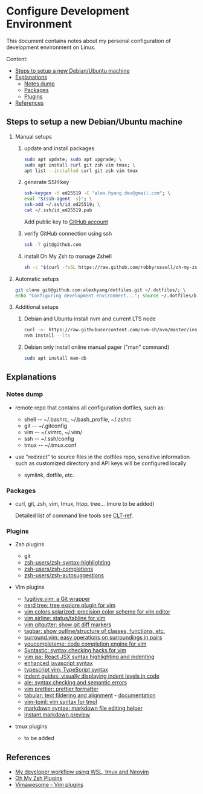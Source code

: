 # Configure Development Environment

This document contains notes about my personal configuration of development environment on Linux.

Content:

* [Steps to setup a new Debian/Ubuntu machine](#steps-to-setup-a-new-debian/ubuntu-machine)
* [Explanations](#explanations)
  * [Notes dump](#notes-dump)
  * [Packages](#packages)
  * [Plugins](#plugins)
* [References](#references)

## Steps to setup a new Debian/Ubuntu machine
1.  Manual setups
    1.  update and install packages
        ```sh
        sudo apt update; sudo apt upgrade; \
        sudo apt install curl git zsh vim tmux; \
        apt list --installed curl git zsh vim tmux
        ```

    1.  generate SSH key
        ```sh
        ssh-keygen -t ed25519 -C "alex.hyang.dev@gmail.com"; \
        eval "$(ssh-agent -s)"; \
        ssh-add ~/.ssh/id_ed25519; \
        cat ~/.ssh/id_ed25519.pub 
        ```
        Add public key to [GitHub account](https://github.com/settings/keys)

    1.  verify GitHub connection using ssh
        ```sh
        ssh -T git@github.com 
        ```

    1.  install Oh My Zsh to manage Zshell
        ```sh
        sh -c "$(curl -fsSL https://raw.github.com/robbyrussell/oh-my-zsh/master/tools/install.sh)" 
        ```

1.  Automatic setups
    ```sh
    git clone git@github.com:alexhyang/dotfiles.git ~/.dotfiles/; \
    echo "Configuring development environment..."; source ~/.dotfiles/bootstrap.sh
    ```

1.  Additional setups
    1.  Debian and Ubuntu
        install nvm and current LTS node
        ```sh
        curl -o- https://raw.githubusercontent.com/nvm-sh/nvm/master/install.sh | bash
        nvm install --lts
        ```

    1.  Debian only
        install online manual pager ("man" command)
        ```sh
        sudo apt install man-db
        ```

## Explanations
### Notes dump
*   remote repo that contains all configuration dotfiles, such as:
    *   shell -- ~/.bashrc, ~/.bash_profile, ~/.zshrc 
    *   git -- ~/.gitconfig
    *   vim -- ~/.vimrc, ~/.vim/
    *   ssh -- ~/.ssh/config
    *   tmux -- ~/.tmux.conf

*   use "redirect" to source files in the dotfiles repo, sensitive information such as customized directory and API keys will be configured locally
    *   symlink, dotfile, etc.

### Packages
*   curl, git, zsh, vim, tmux, htop, tree... (more to be added)

    Detailed list of command line tools see [CLT-ref](https://github.com/alexhyang/research-notes/blob/main/CLT-ref.md).

### Plugins
*   Zsh plugins
    *   git
    *   [zsh-users/zsh-syntax-highlighting](https://github.com/zsh-users/zsh-syntax-highlighting)
    *   [zsh-users/zsh-completions](https://github.com/zsh-users/zsh-completions)
    *   [zsh-users/zsh-autosuggestions](https://github.com/zsh-users/zsh-autosuggestions)

*   Vim plugins
    *   [fugitive.vim: a Git wrapper](https://vimawesome.com/plugin/fugitive-vim)
    *   [nerd tree: tree explore plugin for vim](https://vimawesome.com/plugin/nerdtree-red)
    *   [vim colors solarized: precision color scheme for vim editor](https://vimawesome.com/plugin/vim-colors-solarized-ours)
    *   [vim airline: status/tabline for vim](https://vimawesome.com/plugin/vim-airline-superman)
    *   [vim gitgutter: show git diff markers](https://vimawesome.com/plugin/vim-gitgutter)
    *   [tagbar: show outline/structure of classes, functions, etc.](https://vimawesome.com/plugin/tagbar)
    *   [surround.vim: easy operations on surroundings in pairs](https://vimawesome.com/plugin/surround-vim)
    *   [youcompleteme: code completion engine for vim](https://vimawesome.com/plugin/youcompleteme)
    *   [Syntastic: syntax checking hacks for vim](https://vimawesome.com/plugin/syntastic)
    *   [vim jsx: React JSX syntax highlighting and indenting](https://vimawesome.com/plugin/vim-jsx)
    *   [enhanced javascript syntax](https://vimawesome.com/plugin/enhanced-javascript-syntax)
    *   [typescript vim: TypeScript syntax](https://vimawesome.com/plugin/typescript-vim)
    *   [indent guides: visually displaying indent levels in code](https://vimawesome.com/plugin/indent-guides)
    *   [ale: syntax checking and semantic errors](https://vimawesome.com/plugin/ale)
    *   [vim prettier: prettier formatter](https://vimawesome.com/plugin/vim-prettier-who-speaks)
    *   [tabular: text fildering and alignment](https://vimawesome.com/plugin/tabular) - [documentation](https://raw.githubusercontent.com/godlygeek/tabular/master/doc/Tabular.txt)
    *   [vim-toml: vim syntax for tmol](https://github.com/cespare/vim-toml)
    *   [markdown syntax: markdown file editing helper](https://vimawesome.com/plugin/markdown-syntax)
    *   [instant markdown preview](https://vimawesome.com/plugin/instant-markdown-vim)

*   tmux plugins
    *   to be added

## References
*   [My developer workflow using WSL, tmux and Neovim](https://dev.to/nexxeln/my-developer-workflow-using-wsl-tmux-and-neovim-55f5)
*   [Oh My Zsh Plugins](https://github.com/ohmyzsh/ohmyzsh/wiki/Plugins)
*   [Vimawesome - Vim plugins](https://vimawesome.com/)

